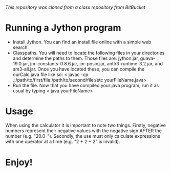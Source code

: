 ###### This repository was cloned from a class repository from BitBucket

# Running a Jython program
* Install Jython. You can find an install file online with a simple web search.
* Classpaths. You will need to locate the following files in your directories and determine the paths to them. Those files are: jython.jar, guava-19.0.jar, jnr-constants-0.8.6.jar, jnr-posix.jar, antlr3-runtime-3.2.jar, and sm3-all.jar. Once you have located these, you can compile the ourCalc.java file like so: < javac -cp .:/path/to/first/file:/path/to/second/file:/etc yourFileName.java>
* Run the file. Now that you have compiled your java program, run it as usual by typing < java yourFileName>

# Usage
When using the calculator it is important to note two things. Firstly, negative numbers represent their negative values with the negative sign AFTER the number (e.g. "20.0-"). Secondly, the use must only calculate expressions with one operator at a time (e.g. "2 + 2 + 2" is invalid).

# Enjoy!

